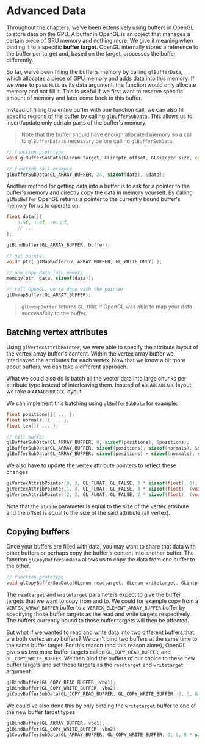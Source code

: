# Advanced Data

Throughout the chapters, we've been extensively using buffers in OpenGL to store data on the GPU. A buffer in OpenGL is an object that manages a certain piece of GPU memory and nothing more. We give it meaning when binding it to a specific **buffer target**. OpenGL internally stores a reference to the buffer per target and, based on the target, processes the buffer differently.

So far, we've been filling the buffer;s memory by calling `glBufferData`, which allocates a piece of GPU memory and adds data into this memory. If we were to pass `NULL` as its data argument, the function would only allocate memory and not fill it. This is useful if we first want to reserve specific amount of memory and later come back to this buffer.

Instead of filling the entire buffer with one function call, we can also fill specific regions of the buffer by calling `glBufferSubData`. This allows us to insert/update only cdrtain parts of the buffer's memory.

> Note that the buffer should have enough allocated memory so a call to `glBufferData` is necessary before calling `glBufferSubData`

```cpp
// function prototype
void glBufferSubData(GLenum target, GLintptr offset, GLsizeptr size, const GLvoid* data);

// function call example
glBufferSubData(GL_ARRAY_BUFFER, 24, sizeof(data), &data);
```

Another method for getting data into a buffer is to ask for a pointer to the buffer's memory and directly copy the data in memory yourself. By calling `glMapBuffer` OpenGL returns a pointer to the currently bound buffer's memory for us to operate on.

```cpp
float data[]{
    0.5f, 1.0f, -0.35f,
    // ...
};

glBindBuffer(GL_ARRAY_BUFFER, buffer);

// get pointer
void* ptr{ glMapBuffer(GL_ARRAY_BUFFER, GL_WRITE_ONLY) };

// now copy data into memory
memcpy(ptr, data, sizeof(data));

// tell OpenGL, we're done with the pointer
glUnmapBuffer(GL_ARRAY_BUFFER);
```

> `glUnmapBuffer` returns `GL_TRUE` if OpenGL was able to map your data successfully to the buffer.

## Batching vertex attributes

Using `glVertexAttribPointer`, we were able to specify the attribute layout of the vertex array buffer's content. Within the vertex array buffer we interleaved the attributes for each vertex. Now that we know a bit more about buffers, we can take a different approach.

What we could also do is batch all the vector data into large chunks per attribute type instead of interleaving them. Instead of `ABCABCABCABC` layout, we take a `AAAABBBBCCCC` layout.

We can implement this batching using `glBufferSubData` for example:

```cpp
float positions[]{ ... };
float normals[]{ ... };
float tex[]{ ... };

// fill buffer
glBufferSubData(GL_ARRAY_BUFFER, 0, sizeof(positions), &positions);
glBufferSubData(GL_ARRAY_BUFFER, sizeof(positions), sizeof(normals), &normals);
glBufferSubData(GL_ARRAY_BUFFER, sizeof(positions) + sizeof(normals), sizeof(tex), &tex);
```

We also have to update the vertex attribute pointers to reflect these changes

```cpp
glVertexAttribPointer(0, 3, GL_FLOAT, GL_FALSE, 3 * sizeof(float), 0);
glVertexAttribPointer(1, 3, GL_FLOAT, GL_FALSE, 3 * sizeof(float), (void*)(sizeof(positions)));
glVertexAttribPointer(2, 2, GL_FLOAT, GL_FALSE, 2 * sizeof(float), (void*)(sizeof(positions) + sizeof(normals)));
```

Note that the `stride` parameter is equal to the size of the vertex attribute and the offset is equal to the size of the said attribute (all vertex).

## Copying buffers

Once your buffers are filled with data, you may want to share that data with other buffers or perhaps copy the buffer's content into another buffer. The function `glCopyBufferSubData` allows us to copy the data from one buffer to the other.

```cpp
// function prototype
void glCopyBufferSubData(GLenum readtarget, GLenum writetarget, GLintptr readoffset, GLintptr writeoffset, GLsizeptr size);
```

The `readtarget` and `writetarget` parameters expect to give the buffer targets that we want to copy from and to. We could for example copy from a `VERTEX_ARRAY_BUFFER` buffer to a `VERTEX_ELEMENT_ARRAY_BUFFER` buffer by specifying those buffer targets as the read and write targets respectively. The buffers currently bound to those buffer targets will then be affected.

But what if we wanted to read and write data into two different buffers that are both vertex array buffers? We can't bind two buffers at the same time to the same buffer target. For this reason (and this reason alone), OpenGL gives us two more buffer targets called `GL_COPY_READ_BUFFER`, and `GL_COPY_WRITE_BUFFER`. We then bind the buffers of our choice to these new buffer targets and set those targets as the `readtarget` and `writetarget` argument.

```cpp
glBindBuffer(GL_COPY_READ_BUFFER, vbo1);
glBindBuffer(GL_COPY_WRITE_BUFFER, vbo2);
glCopyBufferSubData(GL_COPY_READ_BUFFER, GL_COPY_WRITE_BUFFER, 0, 0, 8 * sizeof(float));
```

We could've also done this by only binding the `writetarget` buffer to one of the new buffer target types

```cpp
glBindBuffer(GL_ARRAY_BUFFER, vbo1);
glBindBuffer(GL_COPY_WRITE_BUFFER, vbo2);
glCopyBufferSubData(GL_ARRAY_BUFFER, GL_COPY_WRITE_BUFFER, 0, 0, 8 * sizeof(float));
```

